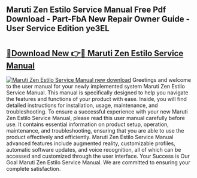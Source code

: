 ## Maruti Zen Estilo Service Manual Free Pdf Download - Part-FbA New Repair Owner Guide - User Service Edition ye3EL

# <h2><a href="http://bc6199.oget.top/?id=Maruti+Zen+Estilo+Service+Manual">🔗Download New 👉🔴 Maruti Zen Estilo Service Manual</a></h2>

[![Maruti Zen Estilo Service Manual new download](https://i.imgur.com/5g1atiW.png)](http://bc6199.oget.top/?id=Maruti+Zen+Estilo+Service+Manual)
Greetings and welcome to the user manual for your newly implemented system Maruti Zen Estilo Service Manual. This manual is specifically designed to help you navigate the features and functions of your product with ease. Inside, you will find detailed instructions for installation, usage, maintenance, and troubleshooting. To ensure a successful experience with your new Maruti Zen Estilo Service Manual, please read this user manual carefully before use. It contains essential information on product setup, operation, maintenance, and troubleshooting, ensuring that you are able to use the product effectively and efficiently. Maruti Zen Estilo Service Manual advanced features include augmented reality, customizable profiles, automatic software updates, and voice recognition, all of which can be accessed and customized through the user interface. Your Success is Our Goal Maruti Zen Estilo Service Manual. We are committed to ensuring your complete satisfaction.

